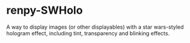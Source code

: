 # renpy-SWHolo
A way to display images (or other displayables) with a star wars-styled hologram effect, including tint, transparency and blinking effects.
